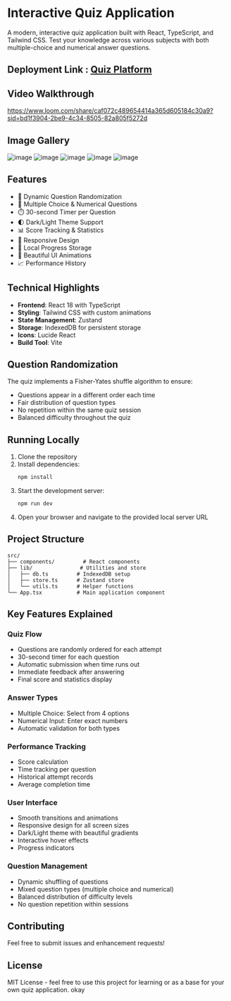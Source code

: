 # Interactive Quiz Application

A modern, interactive quiz application built with React, TypeScript, and Tailwind CSS. Test your knowledge across various subjects with both multiple-choice and numerical answer questions.

## Deployment Link : [Quiz Platform](https://quiz-platform-eight.vercel.app/)

## Video Walkthrough
https://www.loom.com/share/caf072c489654414a365d605184c30a9?sid=bd1f3904-2be9-4c34-8505-82a805f5272d

## Image Gallery
![image](https://github.com/user-attachments/assets/0ecf0570-57f7-4da3-a2e0-e7a14680f58f)
![image](https://github.com/user-attachments/assets/af1d552e-99ac-4185-b6da-7ed1a325935d)
![image](https://github.com/user-attachments/assets/1ce83313-9dcd-4ce6-b051-a601aabf6bca)
![image](https://github.com/user-attachments/assets/0514bd9b-39d1-4e0e-830d-a52ed66200d0)
![image](https://github.com/user-attachments/assets/038a91de-6e95-4e87-9641-55fdb8742c77)

## Features

- 🎲 Dynamic Question Randomization
- 🎯 Multiple Choice & Numerical Questions
- ⏱️ 30-second Timer per Question
- 🌓 Dark/Light Theme Support
- 📊 Score Tracking & Statistics
- 📱 Responsive Design
- 💾 Local Progress Storage
- 🎨 Beautiful UI Animations
- 📈 Performance History

## Technical Highlights

- **Frontend**: React 18 with TypeScript
- **Styling**: Tailwind CSS with custom animations
- **State Management**: Zustand
- **Storage**: IndexedDB for persistent storage
- **Icons**: Lucide React
- **Build Tool**: Vite

## Question Randomization

The quiz implements a Fisher-Yates shuffle algorithm to ensure:
- Questions appear in a different order each time
- Fair distribution of question types
- No repetition within the same quiz session
- Balanced difficulty throughout the quiz

## Running Locally

1. Clone the repository
2. Install dependencies:
   ```bash
   npm install
   ```
3. Start the development server:
   ```bash
   npm run dev
   ```
4. Open your browser and navigate to the provided local server URL

## Project Structure

```
src/
├── components/         # React components
├── lib/               # Utilities and store
│   ├── db.ts         # IndexedDB setup
│   ├── store.ts      # Zustand store
│   └── utils.ts      # Helper functions
└── App.tsx           # Main application component
```

## Key Features Explained

### Quiz Flow
- Questions are randomly ordered for each attempt
- 30-second timer for each question
- Automatic submission when time runs out
- Immediate feedback after answering
- Final score and statistics display

### Answer Types
- Multiple Choice: Select from 4 options
- Numerical Input: Enter exact numbers
- Automatic validation for both types

### Performance Tracking
- Score calculation
- Time tracking per question
- Historical attempt records
- Average completion time

### User Interface
- Smooth transitions and animations
- Responsive design for all screen sizes
- Dark/Light theme with beautiful gradients
- Interactive hover effects
- Progress indicators

### Question Management
- Dynamic shuffling of questions
- Mixed question types (multiple choice and numerical)
- Balanced distribution of difficulty levels
- No question repetition within sessions

## Contributing

Feel free to submit issues and enhancement requests!

## License

MIT License - feel free to use this project for learning or as a base for your own quiz application. okay
